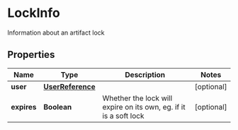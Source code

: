 

# LockInfo

Information about an artifact lock

## Properties

| Name | Type | Description | Notes |
|------------ | ------------- | ------------- | -------------|
|**user** | [**UserReference**](UserReference.md) |  |  [optional] |
|**expires** | **Boolean** | Whether the lock will expire on its own, eg. if it is a soft lock |  [optional] |



